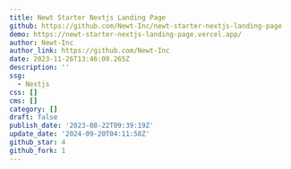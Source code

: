```yaml
---
title: Newt Starter Nextjs Landing Page
github: https://github.com/Newt-Inc/newt-starter-nextjs-landing-page
demo: https://newt-starter-nextjs-landing-page.vercel.app/
author: Newt-Inc
author_link: https://github.com/Newt-Inc
date: 2023-11-26T13:46:09.265Z
description: ''
ssg:
  - Nextjs
css: []
cms: []
category: []
draft: false
publish_date: '2023-08-22T09:39:19Z'
update_date: '2024-09-20T04:11:58Z'
github_star: 4
github_fork: 1
---
```

